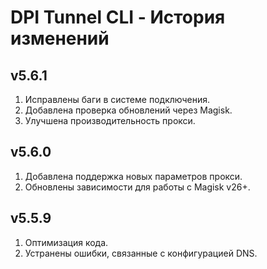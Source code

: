 # DPI Tunnel CLI - История изменений

## v5.6.1
1. Исправлены баги в системе подключения.
2. Добавлена проверка обновлений через Magisk.
3. Улучшена производительность прокси.

## v5.6.0
1. Добавлена поддержка новых параметров прокси.
2. Обновлены зависимости для работы с Magisk v26+.

## v5.5.9
1. Оптимизация кода.
2. Устранены ошибки, связанные с конфигурацией DNS.
